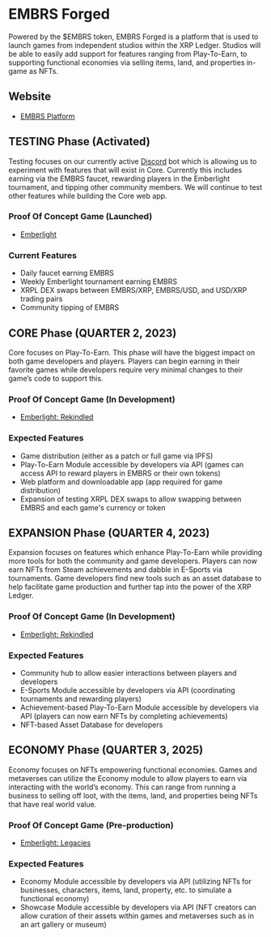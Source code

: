 # EMBRS Forged
Powered by the $EMBRS token, EMBRS Forged is a platform that is used to launch games from independent studios within the XRP Ledger. Studios will be able to easily add support for features ranging from Play-To-Earn, to supporting functional economies via selling items, land, and properties in-game as NFTs.

## Website
- [EMBRS Platform](https://emberlight.quarteroniongames.com/platform/)

## TESTING Phase (Activated)
Testing focuses on our currently active [Discord](https://discord.gg/quarteronion) bot which is allowing us to experiment with features that will exist in Core. Currently this includes earning via the EMBRS faucet, rewarding players in the Emberlight tournament, and tipping other community members. We will continue to test other features while building the Core web app.

### Proof Of Concept Game (Launched)
- [Emberlight](https://store.steampowered.com/app/1048880/Emberlight/)

### Current Features
- Daily faucet earning EMBRS
- Weekly Emberlight tournament earning EMBRS
- XRPL DEX swaps between EMBRS/XRP, EMBRS/USD, and USD/XRP trading pairs
- Community tipping of EMBRS

## CORE Phase (QUARTER 2, 2023)
Core focuses on Play-To-Earn. This phase will have the biggest impact on both game developers and players. Players can begin earning in their favorite games while developers require very minimal changes to their game’s code to support this.

### Proof Of Concept Game (In Development)
- [Emberlight: Rekindled](https://emberlight.quarteroniongames.com/game/)

### Expected Features
- Game distribution (either as a patch or full game via IPFS)
- Play-To-Earn Module accessible by developers via API (games can access API to reward players in EMBRS or their own tokens)
- Web platform and downloadable app (app required for game distribution)
- Expansion of testing XRPL DEX swaps to allow swapping between EMBRS and each game's currency or token

## EXPANSION Phase (QUARTER 4, 2023)
Expansion focuses on features which enhance Play-To-Earn while providing more tools for both the community and game developers. Players can now earn NFTs from Steam achievements and dabble in E-Sports via tournaments. Game developers find new tools such as an asset database to help facilitate game production and further tap into the power of the XRP Ledger.

### Proof Of Concept Game (In Development)
- [Emberlight: Rekindled](https://emberlight.quarteroniongames.com/game/)

### Expected Features
- Community hub to allow easier interactions between players and developers
- E-Sports Module accessible by developers via API (coordinating tournaments and rewarding players)
- Achievement-based Play-To-Earn Module accessible by developers via API (players can now earn NFTs by completing achievements)
- NFT-based Asset Database for developers

## ECONOMY Phase (QUARTER 3, 2025)
Economy focuses on NFTs empowering functional economies. Games and metaverses can utilize the Economy module to allow players to earn via interacting with the world’s economy. This can range from running a business to selling off loot, with the items, land, and properties being NFTs that have real world value.

### Proof Of Concept Game (Pre-production)
- [Emberlight: Legacies](https://emberlight.quarteroniongames.com/game/)

### Expected Features
- Economy Module accessible by developers via API (utilizing NFTs for businesses, characters, items, land, property, etc. to simulate a functional economy)
- Showcase Module accessible by developers via API (NFT creators can allow curation of their assets within games and metaverses such as in an art gallery or museum)